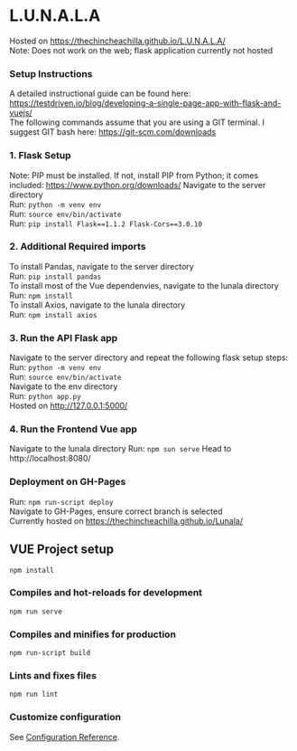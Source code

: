 # L.U.N.A.L.A

Hosted on https://thechincheachilla.github.io/L.U.N.A.L.A/ \
Note: Does not work on the web; flask application currently not hosted

### Setup Instructions
A detailed instructional guide can be found here: https://testdriven.io/blog/developing-a-single-page-app-with-flask-and-vuejs/ \
The following commands assume that you are using a GIT terminal. I suggest GIT bash here: https://git-scm.com/downloads

### 1. Flask Setup
Note: PIP must be installed. If not, install PIP from Python; it comes included: https://www.python.org/downloads/
Navigate to the server directory \
Run: ```python -m venv env```\
Run: ```source env/bin/activate``` \
Run: ```pip install Flask==1.1.2 Flask-Cors==3.0.10```

### 2. Additional Required imports
To install Pandas, navigate to the server directory \
Run: ```pip install pandas```\
To install most of the Vue dependenvies, navigate to the lunala directory \
Run: ```npm install```\
To install Axios, navigate to the lunala directory \
Run: ```npm install axios ```

### 3. Run the API Flask app
Navigate to the server directory and repeat the following flask setup steps: \
Run: ```python -m venv env```\
Run: ```source env/bin/activate``` \
Navigate to the env directory \
Run: ```python app.py```\
Hosted on http://127.0.0.1:5000/

### 4. Run the Frontend Vue app
Navigate to the lunala directory
Run: ```npm sun serve```
Head to http://localhost:8080/

### Deployment on GH-Pages
Run: ```npm run-script deploy```\
Navigate to GH-Pages, ensure correct branch is selected \
Currently hosted on https://thechincheachilla.github.io/Lunala/


## VUE Project setup
```
npm install
```

### Compiles and hot-reloads for development
```
npm run serve
```

### Compiles and minifies for production
```
npm run-script build
```

### Lints and fixes files
```
npm run lint
```

### Customize configuration
See [Configuration Reference](https://cli.vuejs.org/config/).
    
